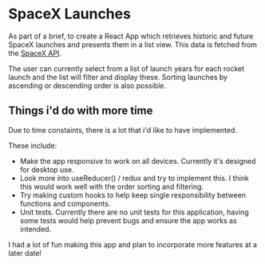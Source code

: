 # SpaceX Launches

As part of a brief, to create a React App which retrieves historic and future SpaceX launches and presents them in a list view. This data is fetched from the [SpaceX API](https://github.com/r-spacex/SpaceX-API).

The user can currently select from a list of launch years for each rocket launch and the list will filter and display these. Sorting launches by ascending or descending order is also possible.

## Things i'd do with more time

Due to time constaints, there is a lot that i'd like to have implemented.

These include: 

* Make the app responsive to work on all devices. Currently it's designed for desktop use.
* Look more into useReducer() / redux and try to implement this. I think this would work well with the order sorting and filtering.
* Try making custom hooks to help keep single responsibility between functions and components.
* Unit tests. Currently there are no unit tests for this application, having some tests would help prevent bugs and ensure the app works as intended.


I had a lot of fun making this app and plan to incorporate more features at a later date!
